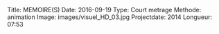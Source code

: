Title: MEMOIRE(S)
Date: 2016-09-19
Type: Court metrage
Methode: animation
Image: images/visuel_HD_03.jpg
Projectdate: 2014
Longueur: 07:53
